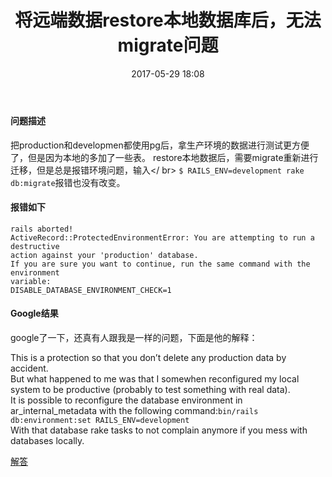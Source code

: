 ﻿---
layout: post
title: '将远端数据restore本地数据库后，无法migrate问题'
date: 2017-05-29 18:08
comments: true
tags: [Postgres,记录,bug]
comments: true
share: true
---
#### 问题描述
把production和developmen都使用pg后，拿生产环境的数据进行测试更方便了，但是因为本地的多加了一些表。
restore本地数据后，需要migrate重新进行迁移，但是总是报错环境问题，输入</ br>
`$ RAILS_ENV=development rake db:migrate`报错也没有改变。
#### 报错如下
```
rails aborted!
ActiveRecord::ProtectedEnvironmentError: You are attempting to run a destructive
action against your 'production' database.
If you are sure you want to continue, run the same command with the environment
variable:
DISABLE_DATABASE_ENVIRONMENT_CHECK=1
```
#### Google结果
google了一下，还真有人跟我是一样的问题，下面是他的解释：<br />

This is a protection so that you don’t delete any production data by accident.<br />
But what happened to me was that I somewhen reconfigured my local system to be productive (probably to test something with real data). <br />
It is possible to reconfigure the database environment in ar_internal_metadata with the following command:`bin/rails db:environment:set RAILS_ENV=development`<br />
With that database rake tasks to not complain anymore if you mess with databases locally.

[解答](https://blog.schmijos.ch/2016/11/22/active-record-database-env-check/)






